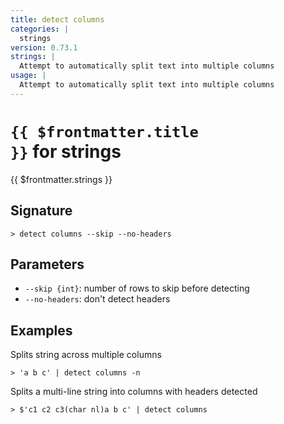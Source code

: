 ```yaml
---
title: detect columns
categories: |
  strings
version: 0.73.1
strings: |
  Attempt to automatically split text into multiple columns
usage: |
  Attempt to automatically split text into multiple columns
---
```


# <code>{{ $frontmatter.title }}</code> for strings

<div class='command-title'>{{ $frontmatter.strings }}</div>

## Signature

```> detect columns --skip --no-headers```

## Parameters

 -  `--skip {int}`: number of rows to skip before detecting
 -  `--no-headers`: don't detect headers

## Examples

Splits string across multiple columns
```shell
> 'a b c' | detect columns -n
```

Splits a multi-line string into columns with headers detected
```shell
> $'c1 c2 c3(char nl)a b c' | detect columns
```

